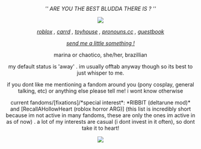 <p align="center"> <em> '' ARE YOU THE BEST BLUDDA THERE IS ? '' </em> <p>

<p align="center"> <img src="https://file.garden/ZSHrFmTvf253N3H3/whyishedoingthat.gif"/> </p>

<p align="center"> <em> <a href="https://www.roblox.com/users/205802843/profile">roblox</a> , <a href="https://chaotico.carrd.co/">carrd</a> , <a href="https://toyhou.se/melting_ink">toyhouse</a> , <a href="https://pronouns.cc/@INKING_DOWN">pronouns.cc</a> , <a href="https://chaotico.atabook.org">guestbook</a> </em> <p>

<p align="center"> <i><a href="https://chaotico.straw.page/">send me a little something !</a></i> <p>

<p align="center"> marina or chaotico, she/her, brazillian <p>

<p align="center"> my default status is 'away' . im usually offtab anyway though so its best to just whisper to me. <p>

<p align="center"> if you dont like me mentioning a fandom around you (pony cosplay, general talking, etc) or anything else please tell me! i wont know otherwise <p>

<p align="center"> current fandoms/[fixations]/*special interest*: *RIBBIT (deltarune mod)* and [RecallAHollowHeart (roblox horror ARG)] (this list is incredibly short because im not active in many fandoms, these are only the ones im active in as of now) . a lot of my interests are casual (i dont invest in it often), so dont take it to heart! <p>

<p align="center"> <img src="https://file.garden/ZSHrFmTvf253N3H3/evilredintimidatinghorse.gif" /> <p>
